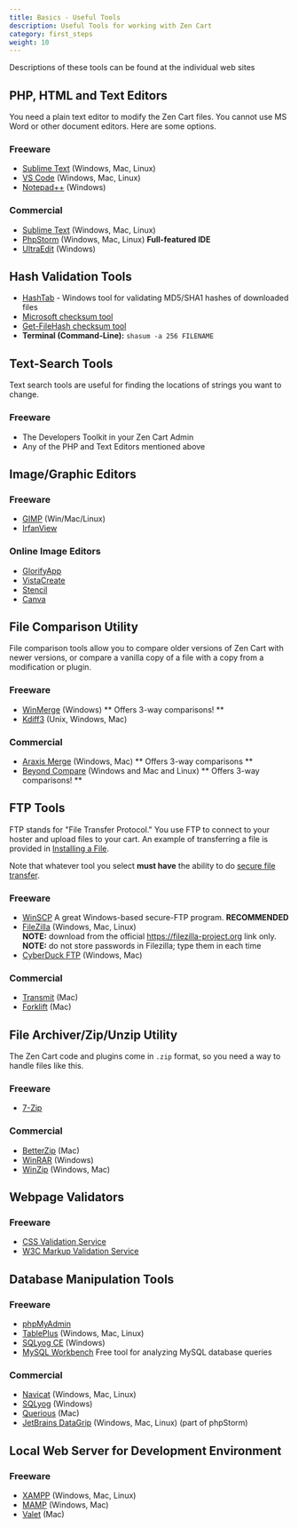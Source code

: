 ```yaml
---
title: Basics - Useful Tools 
description: Useful Tools for working with Zen Cart 
category: first_steps
weight: 10
---
```

Descriptions of these tools can be found at the individual web sites

## PHP, HTML and Text Editors

You need a plain text editor to modify the Zen Cart files.  You cannot use MS Word or other document editors. 
Here are some options. 

### Freeware

*   [Sublime Text](https://www.sublimetext.com) (Windows, Mac, Linux)
*   [VS Code](https://code.visualstudio.com) (Windows, Mac, Linux)
*   [Notepad++](https://notepad-plus-plus.org) (Windows)

### Commercial

*   [Sublime Text](https://www.sublimetext.com) (Windows, Mac, Linux) 
*   [PhpStorm](https://www.jetbrains.com/phpstorm/) (Windows, Mac, Linux) **Full-featured IDE**
*   [UltraEdit](https://www.ultraedit.com/) (Windows)

## Hash Validation Tools

*   [HashTab](http://implbits.com/products/hashtab/) - Windows tool for validating MD5/SHA1 hashes of downloaded files
*   [Microsoft checksum tool](https://support.microsoft.com/kb/889768)
*   [Get-FileHash checksum tool](https://docs.microsoft.com/en-ca/powershell/module/microsoft.powershell.utility/get-filehash?view=powershell-7.1)
*   **Terminal (Command-Line):** `shasum -a 256 FILENAME`

## Text-Search Tools

Text search tools are useful for finding the locations of strings you want to change.

### Freeware

*   The Developers Toolkit in your Zen Cart Admin
*   Any of the PHP and Text Editors mentioned above

## Image/Graphic Editors 

### Freeware

*   [GIMP](https://www.gimp.org/) (Win/Mac/Linux)
*   [IrfanView](https://www.irfanview.com/)

### Online Image Editors

*   [GlorifyApp](https://start.glorifyapp.com)
*   [VistaCreate](https://create.vista.com/) 
*   [Stencil](https://getstencil.com/)
*   [Canva](https://canva.com)

## File Comparison Utility

File comparison tools allow you to compare older versions of Zen Cart with newer versions, 
or compare a vanilla copy of a file with a copy from a modification or plugin. 

### Freeware

*   [WinMerge](https://winmerge.org/) (Windows) ** Offers 3-way comparisons! **
*   [Kdiff3](http://kdiff3.sourceforge.net/) (Unix, Windows, Mac)

### Commercial

*   [Araxis Merge](http://www.araxis.com/merge-overview.html) (Windows, Mac) ** Offers 3-way comparisons **
*   [Beyond Compare](http://www.scootersoftware.com/features.php) (Windows and Mac and Linux) ** Offers 3-way comparisons! **

## FTP Tools

FTP stands for "File Transfer Protocol."  You use FTP to connect to your hoster and upload files to your cart. 
An example of transferring a file is provided in [Installing a File](/user/new_user_topics/no_such_file/#installing-a-file). 

Note that whatever tool you select **must have** the ability to do [secure file transfer](/user/first_steps/security/#secure-file-transfer). 

### Freeware

*   [WinSCP](https://winscp.net/) A great Windows-based secure-FTP program. **RECOMMENDED**
*   [FileZilla](https://filezilla-project.org/) (Windows, Mac, Linux) <br>
    **NOTE:** download from the official https://filezilla-project.org link only.<br>
    **NOTE:** do not store passwords in Filezilla; type them in each time
*   [CyberDuck FTP](https://www.cyberduck.io) (Windows, Mac)

### Commercial

*   [Transmit](https://www.panic.com/transmit/) (Mac)
*   [Forklift](https://www.binarynights.com/) (Mac)

## File Archiver/Zip/Unzip Utility

The Zen Cart code and plugins come in `.zip` format, so you need a way to handle files like this. 

### Freeware

*   [7-Zip](https://www.7-zip.org/)

### Commercial

*   [BetterZip](https://macitbetter.com) (Mac)
*   [WinRAR](https://www.rarlab.com/) (Windows)
*   [WinZip](https://www.winzip.com/) (Windows, Mac)

## Webpage Validators

### Freeware

*   [CSS Validation Service](https://jigsaw.w3.org/css-validator/)
*   [W3C Markup Validation Service](https://validator.w3.org/)

## Database Manipulation Tools

### Freeware

*   [phpMyAdmin](https://www.phpMyAdmin.net)
*   [TablePlus](https://tableplus.com/) (Windows, Mac, Linux)
*   [SQLyog CE](https://github.com/webyog/sqlyog-community/wiki/Downloads) (Windows)
*   [MySQL Workbench](https://dev.mysql.com/downloads/workbench/) Free tool for analyzing MySQL database queries

### Commercial

*   [Navicat](https://navicat.com) (Windows, Mac, Linux)
*   [SQLyog](https://www.webyog.com/product/sqlyog) (Windows)
*   [Querious](https://www.araelium.com/querious/) (Mac)
*   [JetBrains DataGrip](https://www.jetbrains.com/datagrip/) (Windows, Mac, Linux) (part of phpStorm)

## Local Web Server for Development Environment

### Freeware

*   [XAMPP](https://www.apachefriends.org/) (Windows, Mac, Linux)
*   [MAMP](https://www.mamp.info/) (Windows, Mac)
*   [Valet](https://laravel.com/docs/master/valet) (Mac)


